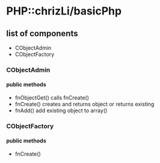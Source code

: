 # PHP::chrizLi/basicPhp

## list of components
- CObjectAdmin
- CObjectFactory

### CObjectAdmin
#### public methods
- fnObjectGet()
    calls fnCreate()
- fnCreate()    creates and returns object or returns existing
- fnAdd()       add existing object to  array()

### CObjectFactory
#### public methods
- fnCreate()
